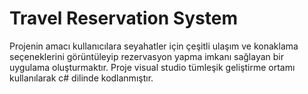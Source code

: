 # Travel Reservation System
Projenin amacı kullanıcılara seyahatler için çeşitli ulaşım ve konaklama seçeneklerini görüntüleyip rezervasyon yapma imkanı sağlayan bir uygulama oluşturmaktır. 
Proje visual studio tümleşik geliştirme ortamı kullanılarak c# dilinde kodlanmıştır.
